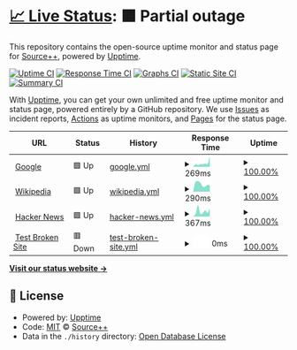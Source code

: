 # [📈 Live Status](https://demo.upptime.js.org): <!--live status--> **🟧 Partial outage**

This repository contains the open-source uptime monitor and status page for [Source++](https://sourceplus.plus), powered by [Upptime](https://github.com/upptime/upptime).

[![Uptime CI](https://github.com/sourceplusplus/upptime/workflows/Uptime%20CI/badge.svg)](https://github.com/sourceplusplus/upptime/actions?query=workflow%3A%22Uptime+CI%22)
[![Response Time CI](https://github.com/sourceplusplus/upptime/workflows/Response%20Time%20CI/badge.svg)](https://github.com/sourceplusplus/upptime/actions?query=workflow%3A%22Response+Time+CI%22)
[![Graphs CI](https://github.com/sourceplusplus/upptime/workflows/Graphs%20CI/badge.svg)](https://github.com/sourceplusplus/upptime/actions?query=workflow%3A%22Graphs+CI%22)
[![Static Site CI](https://github.com/sourceplusplus/upptime/workflows/Static%20Site%20CI/badge.svg)](https://github.com/sourceplusplus/upptime/actions?query=workflow%3A%22Static+Site+CI%22)
[![Summary CI](https://github.com/sourceplusplus/upptime/workflows/Summary%20CI/badge.svg)](https://github.com/sourceplusplus/upptime/actions?query=workflow%3A%22Summary+CI%22)

With [Upptime](https://upptime.js.org), you can get your own unlimited and free uptime monitor and status page, powered entirely by a GitHub repository. We use [Issues](https://github.com/sourceplusplus/upptime/issues) as incident reports, [Actions](https://github.com/sourceplusplus/upptime/actions) as uptime monitors, and [Pages](https://demo.upptime.js.org) for the status page.

<!--start: status pages-->
<!-- This summary is generated by Upptime (https://github.com/upptime/upptime) -->
<!-- Do not edit this manually, your changes will be overwritten -->
<!-- prettier-ignore -->
| URL | Status | History | Response Time | Uptime |
| --- | ------ | ------- | ------------- | ------ |
| <img alt="" src="https://favicons.githubusercontent.com/www.google.com" height="13"> [Google](https://www.google.com) | 🟩 Up | [google.yml](https://github.com/sourceplusplus/uptime/commits/HEAD/history/google.yml) | <details><summary><img alt="Response time graph" src="./graphs/google/response-time-week.png" height="20"> 269ms</summary><br><a href="https://uptime.sourceplus.plus/history/google"><img alt="Response time 269" src="https://img.shields.io/endpoint?url=https%3A%2F%2Fraw.githubusercontent.com%2Fsourceplusplus%2Fuptime%2FHEAD%2Fapi%2Fgoogle%2Fresponse-time.json"></a><br><a href="https://uptime.sourceplus.plus/history/google"><img alt="24-hour response time 269" src="https://img.shields.io/endpoint?url=https%3A%2F%2Fraw.githubusercontent.com%2Fsourceplusplus%2Fuptime%2FHEAD%2Fapi%2Fgoogle%2Fresponse-time-day.json"></a><br><a href="https://uptime.sourceplus.plus/history/google"><img alt="7-day response time 269" src="https://img.shields.io/endpoint?url=https%3A%2F%2Fraw.githubusercontent.com%2Fsourceplusplus%2Fuptime%2FHEAD%2Fapi%2Fgoogle%2Fresponse-time-week.json"></a><br><a href="https://uptime.sourceplus.plus/history/google"><img alt="30-day response time 269" src="https://img.shields.io/endpoint?url=https%3A%2F%2Fraw.githubusercontent.com%2Fsourceplusplus%2Fuptime%2FHEAD%2Fapi%2Fgoogle%2Fresponse-time-month.json"></a><br><a href="https://uptime.sourceplus.plus/history/google"><img alt="1-year response time 269" src="https://img.shields.io/endpoint?url=https%3A%2F%2Fraw.githubusercontent.com%2Fsourceplusplus%2Fuptime%2FHEAD%2Fapi%2Fgoogle%2Fresponse-time-year.json"></a></details> | <details><summary><a href="https://uptime.sourceplus.plus/history/google">100.00%</a></summary><a href="https://uptime.sourceplus.plus/history/google"><img alt="All-time uptime 100.00%" src="https://img.shields.io/endpoint?url=https%3A%2F%2Fraw.githubusercontent.com%2Fsourceplusplus%2Fuptime%2FHEAD%2Fapi%2Fgoogle%2Fuptime.json"></a><br><a href="https://uptime.sourceplus.plus/history/google"><img alt="24-hour uptime 100.00%" src="https://img.shields.io/endpoint?url=https%3A%2F%2Fraw.githubusercontent.com%2Fsourceplusplus%2Fuptime%2FHEAD%2Fapi%2Fgoogle%2Fuptime-day.json"></a><br><a href="https://uptime.sourceplus.plus/history/google"><img alt="7-day uptime 100.00%" src="https://img.shields.io/endpoint?url=https%3A%2F%2Fraw.githubusercontent.com%2Fsourceplusplus%2Fuptime%2FHEAD%2Fapi%2Fgoogle%2Fuptime-week.json"></a><br><a href="https://uptime.sourceplus.plus/history/google"><img alt="30-day uptime 100.00%" src="https://img.shields.io/endpoint?url=https%3A%2F%2Fraw.githubusercontent.com%2Fsourceplusplus%2Fuptime%2FHEAD%2Fapi%2Fgoogle%2Fuptime-month.json"></a><br><a href="https://uptime.sourceplus.plus/history/google"><img alt="1-year uptime 100.00%" src="https://img.shields.io/endpoint?url=https%3A%2F%2Fraw.githubusercontent.com%2Fsourceplusplus%2Fuptime%2FHEAD%2Fapi%2Fgoogle%2Fuptime-year.json"></a></details>
| <img alt="" src="https://favicons.githubusercontent.com/en.wikipedia.org" height="13"> [Wikipedia](https://en.wikipedia.org) | 🟩 Up | [wikipedia.yml](https://github.com/sourceplusplus/uptime/commits/HEAD/history/wikipedia.yml) | <details><summary><img alt="Response time graph" src="./graphs/wikipedia/response-time-week.png" height="20"> 290ms</summary><br><a href="https://uptime.sourceplus.plus/history/wikipedia"><img alt="Response time 290" src="https://img.shields.io/endpoint?url=https%3A%2F%2Fraw.githubusercontent.com%2Fsourceplusplus%2Fuptime%2FHEAD%2Fapi%2Fwikipedia%2Fresponse-time.json"></a><br><a href="https://uptime.sourceplus.plus/history/wikipedia"><img alt="24-hour response time 290" src="https://img.shields.io/endpoint?url=https%3A%2F%2Fraw.githubusercontent.com%2Fsourceplusplus%2Fuptime%2FHEAD%2Fapi%2Fwikipedia%2Fresponse-time-day.json"></a><br><a href="https://uptime.sourceplus.plus/history/wikipedia"><img alt="7-day response time 290" src="https://img.shields.io/endpoint?url=https%3A%2F%2Fraw.githubusercontent.com%2Fsourceplusplus%2Fuptime%2FHEAD%2Fapi%2Fwikipedia%2Fresponse-time-week.json"></a><br><a href="https://uptime.sourceplus.plus/history/wikipedia"><img alt="30-day response time 290" src="https://img.shields.io/endpoint?url=https%3A%2F%2Fraw.githubusercontent.com%2Fsourceplusplus%2Fuptime%2FHEAD%2Fapi%2Fwikipedia%2Fresponse-time-month.json"></a><br><a href="https://uptime.sourceplus.plus/history/wikipedia"><img alt="1-year response time 290" src="https://img.shields.io/endpoint?url=https%3A%2F%2Fraw.githubusercontent.com%2Fsourceplusplus%2Fuptime%2FHEAD%2Fapi%2Fwikipedia%2Fresponse-time-year.json"></a></details> | <details><summary><a href="https://uptime.sourceplus.plus/history/wikipedia">100.00%</a></summary><a href="https://uptime.sourceplus.plus/history/wikipedia"><img alt="All-time uptime 100.00%" src="https://img.shields.io/endpoint?url=https%3A%2F%2Fraw.githubusercontent.com%2Fsourceplusplus%2Fuptime%2FHEAD%2Fapi%2Fwikipedia%2Fuptime.json"></a><br><a href="https://uptime.sourceplus.plus/history/wikipedia"><img alt="24-hour uptime 100.00%" src="https://img.shields.io/endpoint?url=https%3A%2F%2Fraw.githubusercontent.com%2Fsourceplusplus%2Fuptime%2FHEAD%2Fapi%2Fwikipedia%2Fuptime-day.json"></a><br><a href="https://uptime.sourceplus.plus/history/wikipedia"><img alt="7-day uptime 100.00%" src="https://img.shields.io/endpoint?url=https%3A%2F%2Fraw.githubusercontent.com%2Fsourceplusplus%2Fuptime%2FHEAD%2Fapi%2Fwikipedia%2Fuptime-week.json"></a><br><a href="https://uptime.sourceplus.plus/history/wikipedia"><img alt="30-day uptime 100.00%" src="https://img.shields.io/endpoint?url=https%3A%2F%2Fraw.githubusercontent.com%2Fsourceplusplus%2Fuptime%2FHEAD%2Fapi%2Fwikipedia%2Fuptime-month.json"></a><br><a href="https://uptime.sourceplus.plus/history/wikipedia"><img alt="1-year uptime 100.00%" src="https://img.shields.io/endpoint?url=https%3A%2F%2Fraw.githubusercontent.com%2Fsourceplusplus%2Fuptime%2FHEAD%2Fapi%2Fwikipedia%2Fuptime-year.json"></a></details>
| <img alt="" src="https://favicons.githubusercontent.com/news.ycombinator.com" height="13"> [Hacker News](https://news.ycombinator.com) | 🟩 Up | [hacker-news.yml](https://github.com/sourceplusplus/uptime/commits/HEAD/history/hacker-news.yml) | <details><summary><img alt="Response time graph" src="./graphs/hacker-news/response-time-week.png" height="20"> 367ms</summary><br><a href="https://uptime.sourceplus.plus/history/hacker-news"><img alt="Response time 367" src="https://img.shields.io/endpoint?url=https%3A%2F%2Fraw.githubusercontent.com%2Fsourceplusplus%2Fuptime%2FHEAD%2Fapi%2Fhacker-news%2Fresponse-time.json"></a><br><a href="https://uptime.sourceplus.plus/history/hacker-news"><img alt="24-hour response time 367" src="https://img.shields.io/endpoint?url=https%3A%2F%2Fraw.githubusercontent.com%2Fsourceplusplus%2Fuptime%2FHEAD%2Fapi%2Fhacker-news%2Fresponse-time-day.json"></a><br><a href="https://uptime.sourceplus.plus/history/hacker-news"><img alt="7-day response time 367" src="https://img.shields.io/endpoint?url=https%3A%2F%2Fraw.githubusercontent.com%2Fsourceplusplus%2Fuptime%2FHEAD%2Fapi%2Fhacker-news%2Fresponse-time-week.json"></a><br><a href="https://uptime.sourceplus.plus/history/hacker-news"><img alt="30-day response time 367" src="https://img.shields.io/endpoint?url=https%3A%2F%2Fraw.githubusercontent.com%2Fsourceplusplus%2Fuptime%2FHEAD%2Fapi%2Fhacker-news%2Fresponse-time-month.json"></a><br><a href="https://uptime.sourceplus.plus/history/hacker-news"><img alt="1-year response time 367" src="https://img.shields.io/endpoint?url=https%3A%2F%2Fraw.githubusercontent.com%2Fsourceplusplus%2Fuptime%2FHEAD%2Fapi%2Fhacker-news%2Fresponse-time-year.json"></a></details> | <details><summary><a href="https://uptime.sourceplus.plus/history/hacker-news">100.00%</a></summary><a href="https://uptime.sourceplus.plus/history/hacker-news"><img alt="All-time uptime 100.00%" src="https://img.shields.io/endpoint?url=https%3A%2F%2Fraw.githubusercontent.com%2Fsourceplusplus%2Fuptime%2FHEAD%2Fapi%2Fhacker-news%2Fuptime.json"></a><br><a href="https://uptime.sourceplus.plus/history/hacker-news"><img alt="24-hour uptime 100.00%" src="https://img.shields.io/endpoint?url=https%3A%2F%2Fraw.githubusercontent.com%2Fsourceplusplus%2Fuptime%2FHEAD%2Fapi%2Fhacker-news%2Fuptime-day.json"></a><br><a href="https://uptime.sourceplus.plus/history/hacker-news"><img alt="7-day uptime 100.00%" src="https://img.shields.io/endpoint?url=https%3A%2F%2Fraw.githubusercontent.com%2Fsourceplusplus%2Fuptime%2FHEAD%2Fapi%2Fhacker-news%2Fuptime-week.json"></a><br><a href="https://uptime.sourceplus.plus/history/hacker-news"><img alt="30-day uptime 100.00%" src="https://img.shields.io/endpoint?url=https%3A%2F%2Fraw.githubusercontent.com%2Fsourceplusplus%2Fuptime%2FHEAD%2Fapi%2Fhacker-news%2Fuptime-month.json"></a><br><a href="https://uptime.sourceplus.plus/history/hacker-news"><img alt="1-year uptime 100.00%" src="https://img.shields.io/endpoint?url=https%3A%2F%2Fraw.githubusercontent.com%2Fsourceplusplus%2Fuptime%2FHEAD%2Fapi%2Fhacker-news%2Fuptime-year.json"></a></details>
| <img alt="" src="https://favicons.githubusercontent.com/thissitedoesnotexist.koj.co" height="13"> [Test Broken Site](https://thissitedoesnotexist.koj.co) | 🟥 Down | [test-broken-site.yml](https://github.com/sourceplusplus/uptime/commits/HEAD/history/test-broken-site.yml) | <details><summary><img alt="Response time graph" src="./graphs/test-broken-site/response-time-week.png" height="20"> 0ms</summary><br><a href="https://uptime.sourceplus.plus/history/test-broken-site"><img alt="Response time 0" src="https://img.shields.io/endpoint?url=https%3A%2F%2Fraw.githubusercontent.com%2Fsourceplusplus%2Fuptime%2FHEAD%2Fapi%2Ftest-broken-site%2Fresponse-time.json"></a><br><a href="https://uptime.sourceplus.plus/history/test-broken-site"><img alt="24-hour response time 0" src="https://img.shields.io/endpoint?url=https%3A%2F%2Fraw.githubusercontent.com%2Fsourceplusplus%2Fuptime%2FHEAD%2Fapi%2Ftest-broken-site%2Fresponse-time-day.json"></a><br><a href="https://uptime.sourceplus.plus/history/test-broken-site"><img alt="7-day response time 0" src="https://img.shields.io/endpoint?url=https%3A%2F%2Fraw.githubusercontent.com%2Fsourceplusplus%2Fuptime%2FHEAD%2Fapi%2Ftest-broken-site%2Fresponse-time-week.json"></a><br><a href="https://uptime.sourceplus.plus/history/test-broken-site"><img alt="30-day response time 0" src="https://img.shields.io/endpoint?url=https%3A%2F%2Fraw.githubusercontent.com%2Fsourceplusplus%2Fuptime%2FHEAD%2Fapi%2Ftest-broken-site%2Fresponse-time-month.json"></a><br><a href="https://uptime.sourceplus.plus/history/test-broken-site"><img alt="1-year response time 0" src="https://img.shields.io/endpoint?url=https%3A%2F%2Fraw.githubusercontent.com%2Fsourceplusplus%2Fuptime%2FHEAD%2Fapi%2Ftest-broken-site%2Fresponse-time-year.json"></a></details> | <details><summary><a href="https://uptime.sourceplus.plus/history/test-broken-site">100.00%</a></summary><a href="https://uptime.sourceplus.plus/history/test-broken-site"><img alt="All-time uptime 100.00%" src="https://img.shields.io/endpoint?url=https%3A%2F%2Fraw.githubusercontent.com%2Fsourceplusplus%2Fuptime%2FHEAD%2Fapi%2Ftest-broken-site%2Fuptime.json"></a><br><a href="https://uptime.sourceplus.plus/history/test-broken-site"><img alt="24-hour uptime 100.00%" src="https://img.shields.io/endpoint?url=https%3A%2F%2Fraw.githubusercontent.com%2Fsourceplusplus%2Fuptime%2FHEAD%2Fapi%2Ftest-broken-site%2Fuptime-day.json"></a><br><a href="https://uptime.sourceplus.plus/history/test-broken-site"><img alt="7-day uptime 100.00%" src="https://img.shields.io/endpoint?url=https%3A%2F%2Fraw.githubusercontent.com%2Fsourceplusplus%2Fuptime%2FHEAD%2Fapi%2Ftest-broken-site%2Fuptime-week.json"></a><br><a href="https://uptime.sourceplus.plus/history/test-broken-site"><img alt="30-day uptime 100.00%" src="https://img.shields.io/endpoint?url=https%3A%2F%2Fraw.githubusercontent.com%2Fsourceplusplus%2Fuptime%2FHEAD%2Fapi%2Ftest-broken-site%2Fuptime-month.json"></a><br><a href="https://uptime.sourceplus.plus/history/test-broken-site"><img alt="1-year uptime 100.00%" src="https://img.shields.io/endpoint?url=https%3A%2F%2Fraw.githubusercontent.com%2Fsourceplusplus%2Fuptime%2FHEAD%2Fapi%2Ftest-broken-site%2Fuptime-year.json"></a></details>

<!--end: status pages-->

[**Visit our status website →**](https://demo.upptime.js.org)

## 📄 License

- Powered by: [Upptime](https://github.com/upptime/upptime)
- Code: [MIT](./LICENSE) © [Source++](https://sourceplus.plus)
- Data in the `./history` directory: [Open Database License](https://opendatacommons.org/licenses/odbl/1-0/)
